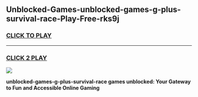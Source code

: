 
## Unblocked-Games-unblocked-games-g-plus-survival-race-Play-Free-rks9j
<h3>
<a href="https://premium76.site?title=unblocked-games-g-plus-survival-race&ref=19M">CLICK TO PLAY</a></h3>
<hr>

<h3>
<a href="https://premium76.site?title=unblocked-games-g-plus-survival-race&ref=19M">CLICK 2 PLAY</a>
  
</h3>

<a href="https://premium76.site?title=unblocked-games-g-plus-survival-race&ref=19M"><img src="https://clearcache.store/games.png"></a>


**unblocked-games-g-plus-survival-race games unblocked: Your Gateway to Fun and Accessible Online Gaming**

